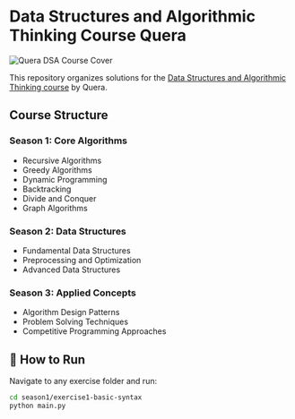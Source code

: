 # Data Structures and Algorithmic Thinking Course Quera

![Quera DSA Course Cover](https://quera.org/static/media/college/landpage/3016/cover.jpg)

This repository organizes solutions for the [Data Structures and Algorithmic Thinking course](https://quera.org/college/landpage/3016/data-structures-and-algorithmic-thinking) by Quera.

## Course Structure

### Season 1: Core Algorithms
- Recursive Algorithms
- Greedy Algorithms  
- Dynamic Programming
- Backtracking
- Divide and Conquer
- Graph Algorithms

### Season 2: Data Structures
- Fundamental Data Structures
- Preprocessing and Optimization
- Advanced Data Structures

### Season 3: Applied Concepts
- Algorithm Design Patterns
- Problem Solving Techniques
- Competitive Programming Approaches


## 🚀 How to Run
Navigate to any exercise folder and run:
```bash
cd season1/exercise1-basic-syntax
python main.py
